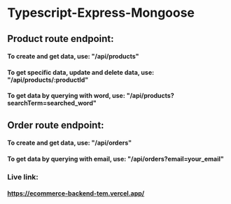 # Typescript-Express-Mongoose

## Product route endpoint:
#### To create and get data, use: "/api/products"
#### To get specific data, update and delete data, use: "/api/products/:productId"
#### To get data by querying with word, use: "/api/products?searchTerm=searched_word"

## Order route endpoint:
#### To create and get data, use: "/api/orders"
#### To get data by querying with email, use: "/api/orders?email=your_email"


### Live link:
#### https://ecommerce-backend-tem.vercel.app/
